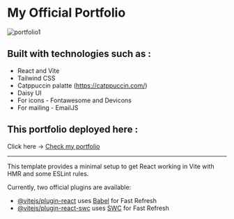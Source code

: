 # My Official Portfolio
![portfolio1](https://github.com/user-attachments/assets/4320adc2-0cad-47cd-a33c-0bbb2e923d48)

## Built with technologies such as :
* React and Vite
* Tailwind CSS
* Catppuccin palatte (https://catppuccin.com/)
* Daisy UI
* For icons - Fontawesome and Devicons
* For mailing - EmailJS
## This portfolio deployed here :
Click here ->  [Check my portfolio](https://funny-gelato-de7e4a.netlify.app/)

------------------------------------------------------------------------------------------------
This template provides a minimal setup to get React working in Vite with HMR and some ESLint rules.

Currently, two official plugins are available:

- [@vitejs/plugin-react](https://github.com/vitejs/vite-plugin-react/blob/main/packages/plugin-react/README.md) uses [Babel](https://babeljs.io/) for Fast Refresh
- [@vitejs/plugin-react-swc](https://github.com/vitejs/vite-plugin-react-swc) uses [SWC](https://swc.rs/) for Fast Refresh
